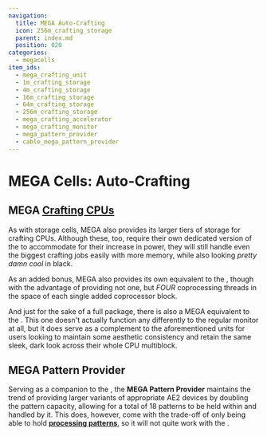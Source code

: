 ```yaml
---
navigation:
  title: MEGA Auto-Crafting
  icon: 256m_crafting_storage
  parent: index.md
  position: 020
categories:
  - megacells
item_ids:
  - mega_crafting_unit
  - 1m_crafting_storage
  - 4m_crafting_storage
  - 16m_crafting_storage
  - 64m_crafting_storage
  - 256m_crafting_storage
  - mega_crafting_accelerator
  - mega_crafting_monitor
  - mega_pattern_provider
  - cable_mega_pattern_provider
---
```


# MEGA Cells: Auto-Crafting

<GameScene zoom="6" background="transparent">
  <ImportStructure src="assets/assemblies/crafting_cpu.snbt" />
  <IsometricCamera yaw="195" pitch="10" />
</GameScene>

## MEGA [Crafting CPUs](ae2:items-blocks-machines/crafting_cpu_multiblock.md)

<Row>
  <BlockImage id="mega_crafting_unit" scale="4" />
  <BlockImage id="1m_crafting_storage" scale="4" />
  <BlockImage id="4m_crafting_storage" scale="4" />
  <BlockImage id="16m_crafting_storage" scale="4" />
  <BlockImage id="64m_crafting_storage" scale="4" />
  <BlockImage id="256m_crafting_storage" scale="4" />
</Row>

As with storage cells, MEGA also provides its larger tiers of storage for crafting CPUs. Although these, too, require
their own dedicated version of the <ItemLink id="ae2:crafting_unit" /> to accommodate for their increase in power, they
will still handle even the biggest crafting jobs easily with more memory, while also looking *pretty damn cool* in
black.

<RecipeFor id="mega_crafting_unit" />
<RecipeFor id="1m_crafting_storage" />
<RecipeFor id="4m_crafting_storage" />
<RecipeFor id="16m_crafting_storage" />
<RecipeFor id="64m_crafting_storage" />
<RecipeFor id="256m_crafting_storage" />

As an added bonus, MEGA also provides its own equivalent to the <ItemLink id="ae2:crafting_accelerator" />, though with
the advantage of providing not one, but *FOUR* coprocessing threads in the space of each single added coprocessor block.

<BlockImage id="mega_crafting_accelerator" scale="4" />
<RecipeFor id="mega_crafting_accelerator" />

And just for the sake of a full package, there is also a MEGA equivalent to the <ItemLink id="ae2:crafting_monitor" />.
This one doesn't actually function any differently to the regular monitor at all, but it does serve as a complement to
the aforementioned units for users looking to maintain some aesthetic consistency and retain the same sleek, dark
look across their whole CPU multiblock.

<BlockImage id="mega_crafting_monitor" scale="4" />
<RecipeFor id="mega_crafting_monitor" />

## MEGA Pattern Provider

<Row>
  <BlockImage id="mega_pattern_provider" scale="4" />
  <GameScene zoom="4" background="transparent">
    <ImportStructure src="assets/assemblies/cable_mega_pattern_provider.snbt" />
  </GameScene>
</Row>

Serving as a companion to the <ItemLink id="ae2:pattern_provider" />, the **MEGA Pattern Provider** maintains the
trend of providing larger variants of appropriate AE2 devices by doubling the pattern capacity, allowing for a total of
18 patterns to be held within and handled by it. This does, however, come with the trade-off of only being able to hold
[**processing patterns**](ae2:items-blocks-machines/patterns.md), so it will not quite work with the
<ItemLink id="ae2:molecular_assembler" />.

<Row>
  <RecipeFor id="mega_pattern_provider" />
  <RecipeFor id="cable_mega_pattern_provider" />
</Row>
